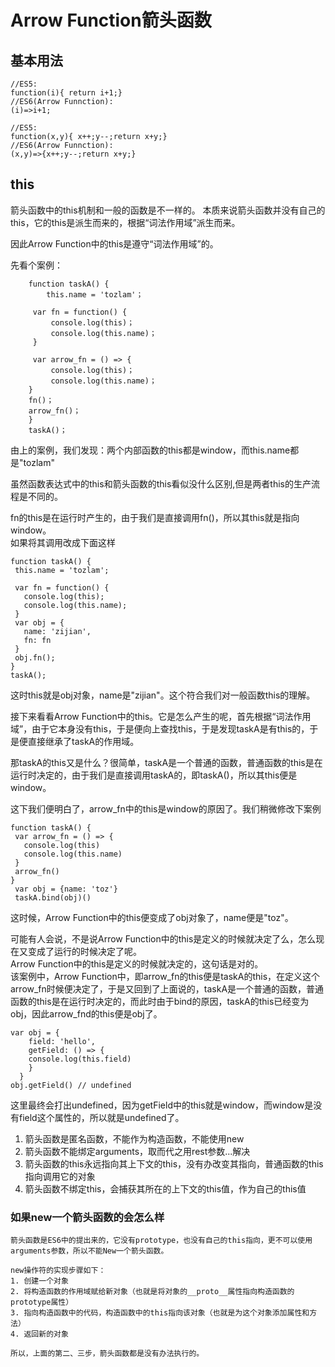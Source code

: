 # Arrow Function箭头函数 
## 基本用法
    //ES5:
    function(i){ return i+1;}
    //ES6(Arrow Funnction):
    (i)=>i+1;
    
    //ES5:
    function(x,y){ x++;y--;return x+y;}
    //ES6(Arrow Funnction):
    (x,y)=>{x++;y--;return x+y;}
    
## this
箭头函数中的this机制和一般的函数是不一样的。
本质来说箭头函数并没有自己的this，它的this是派生而来的，根据“词法作用域”派生而来。

因此Arrow Function中的this是遵守“词法作用域”的。

先看个案例：
        
        function taskA() {
            this.name = 'tozlam'；
  
         var fn = function() {
             console.log(this)；
             console.log(this.name)；
         }
  
         var arrow_fn = () => {
             console.log(this)；
             console.log(this.name)；
        }
        fn()；
        arrow_fn()；
        }
        taskA()；
     
   由上的案例，我们发现：两个内部函数的this都是window，而this.name都是"tozlam"
   
   虽然函数表达式中的this和箭头函数的this看似没什么区别,但是两者this的生产流程是不同的。
   
   fn的this是在运行时产生的，由于我们是直接调用fn()，所以其this就是指向window。<br>
   如果将其调用改成下面这样
   
    function taskA() {
     this.name = 'tozlam';
     
     var fn = function() {
       console.log(this);
       console.log(this.name);
     }
     var obj = {
       name: 'zijian',
       fn: fn
     }
     obj.fn();
    }
    taskA();
   这时this就是obj对象，name是"zijian"。这个符合我们对一般函数this的理解。
   
   接下来看看Arrow Function中的this。它是怎么产生的呢，首先根据“词法作用域”，由于它本身没有this，于是便向上查找this，于是发现taskA是有this的，于是便直接继承了taskA的作用域。
   
   那taskA的this又是什么？很简单，taskA是一个普通的函数，普通函数的this是在运行时决定的，由于我们是直接调用taskA的，即taskA()，所以其this便是window。
   
   这下我们便明白了，arrow_fn中的this是window的原因了。我们稍微修改下案例
   
    function taskA() {
     var arrow_fn = () => {
       console.log(this)
       console.log(this.name)
     }
     arrow_fn()
    }
     var obj = {name: 'toz'}
     taskA.bind(obj)()
     
   这时候，Arrow Function中的this便变成了obj对象了，name便是"toz"。
     
   可能有人会说，不是说Arrow Function中的this是定义的时候就决定了么，怎么现在又变成了运行的时候决定了呢。
   <br>Arrow Function中的this是定义的时候就决定的，这句话是对的。<br>
   该案例中，Arrow Function中，即arrow_fn的this便是taskA的this，在定义这个arrow_fn时候便决定了，于是又回到了上面说的，taskA是一个普通的函数，普通函数的this是在运行时决定的，而此时由于bind的原因，taskA的this已经变为obj，因此arrow_fnd的this便是obj了。

    var obj = {
        field: 'hello',
        getField: () => {
        console.log(this.field)
        }
      }
    obj.getField() // undefined

   这里最终会打出undefined，因为getField中的this就是window，而window是没有field这个属性的，所以就是undefined了。

1. 箭头函数是匿名函数，不能作为构造函数，不能使用new
2. 箭头函数不能绑定arguments，取而代之用rest参数...解决
3. 箭头函数的this永远指向其上下文的this，没有办改变其指向，普通函数的this指向调用它的对象
4. 箭头函数不绑定this，会捕获其所在的上下文的this值，作为自己的this值

### 如果new一个箭头函数的会怎么样
````
箭头函数是ES6中的提出来的，它没有prototype，也没有自己的this指向，更不可以使用arguments参数，所以不能New一个箭头函数。

new操作符的实现步骤如下：
1. 创建一个对象
2. 将构造函数的作用域赋给新对象（也就是将对象的__proto__属性指向构造函数的prototype属性）
3. 指向构造函数中的代码，构造函数中的this指向该对象（也就是为这个对象添加属性和方法）
4. 返回新的对象

所以，上面的第二、三步，箭头函数都是没有办法执行的。
````

